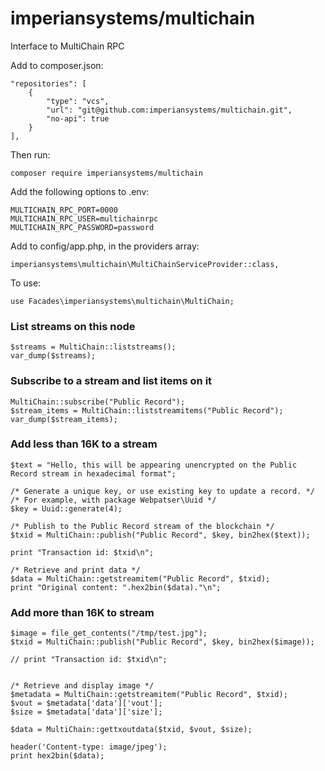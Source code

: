 # imperiansystems/multichain
Interface to MultiChain RPC

Add to composer.json:

````
"repositories": [
    {
        "type": "vcs",
        "url": "git@github.com:imperiansystems/multichain.git",
        "no-api": true
    }
],
````

Then run:

````
composer require imperiansystems/multichain
````

Add the following options to .env:

````
MULTICHAIN_RPC_PORT=0000
MULTICHAIN_RPC_USER=multichainrpc
MULTICHAIN_RPC_PASSWORD=password
````

Add to config/app.php, in the providers array:

````
imperiansystems\multichain\MultiChainServiceProvider::class,
````

To use:

````
use Facades\imperiansystems\multichain\MultiChain;
````

### List streams on this node
````
$streams = MultiChain::liststreams();
var_dump($streams);
````

### Subscribe to a stream and list items on it 
````
MultiChain::subscribe("Public Record");
$stream_items = MultiChain::liststreamitems("Public Record");
var_dump($stream_items);
````

### Add less than 16K to a stream

````
$text = "Hello, this will be appearing unencrypted on the Public Record stream in hexadecimal format";

/* Generate a unique key, or use existing key to update a record. */
/* For example, with package Webpatser\Uuid */
$key = Uuid::generate(4);

/* Publish to the Public Record stream of the blockchain */
$txid = MultiChain::publish("Public Record", $key, bin2hex($text));

print "Transaction id: $txid\n";

/* Retrieve and print data */
$data = MultiChain::getstreamitem("Public Record", $txid);
print "Original content: ".hex2bin($data)."\n";
````

### Add more than 16K to stream
````
$image = file_get_contents("/tmp/test.jpg");
$txid = MultiChain::publish("Public Record", $key, bin2hex($image));

// print "Transaction id: $txid\n";


/* Retrieve and display image */
$metadata = MultiChain::getstreamitem("Public Record", $txid);
$vout = $metadata['data']['vout'];
$size = $metadata['data']['size'];

$data = MultiChain::gettxoutdata($txid, $vout, $size);

header('Content-type: image/jpeg');
print hex2bin($data);
````
